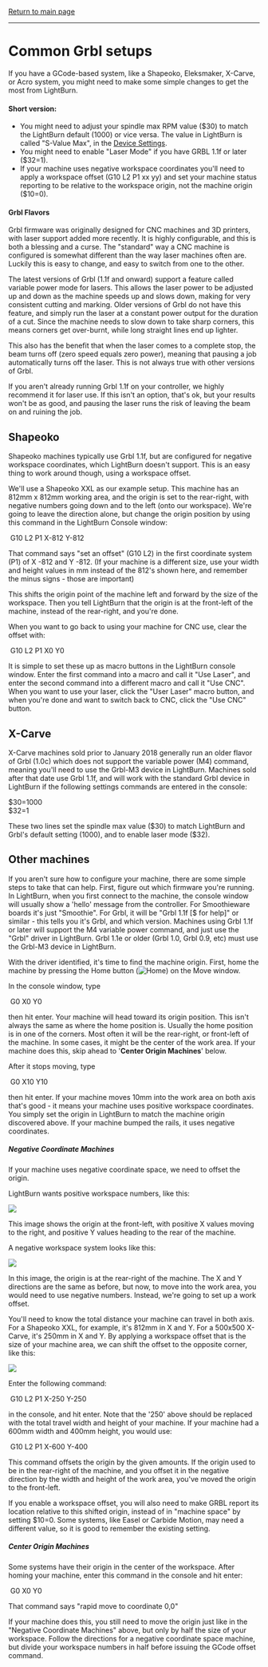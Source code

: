 [Return to main page](README.md)

----

# Common Grbl setups

If you have a GCode-based system, like a Shapeoko, Eleksmaker,  X-Carve, or Acro system, you might need to make some simple changes to get the most from LightBurn.

#### Short version:

- You might need to adjust your spindle max RPM value ($30) to match the LightBurn default (1000) or vice versa.  The value in LightBurn is called "S-Value Max", in the [Device Settings](DeviceSettings.md#s-value-max).
- You might need to enable "Laser Mode" if you have GRBL 1.1f or later (\$32=1).
- If your machine uses negative workspace coordinates you'll need to apply a workspace offset (G10 L2 P1 xx yy) and set your machine status reporting to be relative to the workspace origin, not the machine origin (\$10=0).



#### Grbl Flavors

Grbl firmware was originally designed for CNC machines and 3D printers, with laser support added more recently.  It is highly configurable, and this is both a blessing and a curse. The "standard" way a CNC machine is configured is somewhat different than the way laser machines often are.  Luckily this is easy to change, and easy to switch from one to the other.

The latest versions of Grbl (1.1f and onward) support a feature called variable power mode for lasers. This allows the laser power to be adjusted up and down as the machine speeds up and slows down, making for very consistent cutting and marking. Older versions of Grbl do not have this feature, and simply run the laser at a constant power output for the duration of a cut.  Since the machine needs to slow down to take sharp corners, this means corners get over-burnt, while long straight lines end up lighter.

This also has the benefit that when the laser comes to a complete stop, the beam turns off (zero speed equals zero power), meaning that pausing a job automatically turns off the laser. This is not always true with other versions of Grbl.

If you aren't already running Grbl 1.1f on your controller, we highly recommend it for laser use.  If this isn't an option, that's ok, but your results won't be as good, and pausing the laser runs the risk of leaving the beam on and ruining the job.



## Shapeoko

Shapeoko machines typically use Grbl 1.1f, but are configured for negative workspace coordinates, which LightBurn doesn't support.  This is an easy thing to work around though, using a workspace offset.

We'll use a Shapeoko XXL as our example setup.  This machine has an 812mm x 812mm working area, and the origin is set to the rear-right, with negative numbers going down and to the left (onto our workspace). We're going to leave the direction alone, but change the origin position by using this command in the LightBurn Console window:

​	G10 L2 P1 X-812 Y-812

That command says "set an offset" (G10 L2) in the first coordinate system (P1) of X -812 and Y -812.  (If your machine is a different size, use your width and height values in mm instead of the 812's shown here, and remember the minus signs - those are important)

This shifts the origin point of the machine left and forward by the size of the workspace. Then you tell LightBurn that the origin is at the front-left of the machine, instead of the rear-right, and you're done.

When you want to go back to using your machine for CNC use, clear the offset with:

​	G10 L2 P1 X0 Y0

It is simple to set these up as macro buttons in the LightBurn console window.  Enter the first command into a macro and call it "Use Laser", and enter the second command into a different macro and call it "Use CNC".  When you want to use your laser, click the "User Laser" macro button, and when you're done and want to switch back to CNC, click the "Use CNC" button.



## X-Carve

X-Carve machines sold prior to January 2018 generally run an older flavor of Grbl (1.0c) which does not support the variable power (M4) command, meaning you'll need to use the Grbl-M3 device in LightBurn.  Machines sold after that date use Grbl 1.1f, and will work with the standard Grbl device in LightBurn if the following settings commands are entered in the console:

$30=1000<br>
$32=1

These two lines set the spindle max value (\$30) to match LightBurn and Grbl's default setting (1000), and to enable laser mode (\$32).



## Other machines

If you aren't sure how to configure your machine, there are some simple steps to take that can help. First, figure out which firmware you're running. In LightBurn, when you first connect to the machine, the console window will usually show a 'hello' message from the controller.  For Smoothieware boards it's just "Smoothie".  For Grbl, it will be "Grbl 1.1f [$ for help]" or similar - this tells you it's Grbl, and which version. Machines using Grbl 1.1f or later will support the M4 variable power command, and just use the "Grbl" driver in LightBurn.  Grbl 1.1e or older (Grbl 1.0, Grbl 0.9, etc) must use the Grbl-M3 device in LightBurn.

With the driver identified, it's time to find the machine origin. First, home the machine by pressing the Home button (![Home](img/home.png)) on the Move window.

In the console window, type

​	G0 X0 Y0

then hit enter.  Your machine will head toward its origin position. This isn't always the same as where the home position is. Usually the home position is in one of the corners. Most often it will be the rear-right, or front-left of the machine. In some cases, it might be the center of the work area. If your machine does this, skip ahead to '**Center Origin Machines**' below.

After it stops moving, type

​	G0 X10 Y10

then hit enter. If your machine moves 10mm into the work area on both axis that's good - it means your machine uses positive workspace coordinates. You simply set the origin in LightBurn to match the machine origin discovered above.  If your machine bumped the rails, it uses negative coordinates.

##### Negative Coordinate Machines

If your machine uses negative coordinate space, we need to offset the origin.

LightBurn wants positive workspace numbers, like this:

![](img/PositiveWorkspace.png)

This image shows the origin at the front-left, with positive X values moving to the right, and positive Y values heading to the rear of the machine.

A negative workspace system looks like this:

![](img/NegativeWorkspace.png)

In this image, the origin is at the rear-right of the machine.  The X and Y directions are the same as before, but now, to move into the work area, you would need to use negative numbers.  Instead, we're going to set up a work offset.

You'll need to know the total distance your machine can travel in both axis.  For a Shapeoko XXL, for example, it's 812mm in X and Y. For a 500x500 X-Carve, it's 250mm in X and Y.  By applying a workspace offset that is the size of your machine area, we can shift the offset to the opposite corner, like this:

![](img/WorkspaceOffset.png)

Enter the following command:

​	G10 L2 P1 X-250 Y-250

in the console, and hit enter. Note that the '250' above should be replaced with the total travel width and height of your machine.  If your machine had a 600mm width and 400mm height, you would use:

​	G10 L2 P1 X-600 Y-400

This command offsets the origin by the given amounts. If the origin used to be in the rear-right of the machine, and you offset it in the negative direction by the width and height of the work area, you've moved the origin to the front-left.

If you enable a workspace offset, you will also need to make GRBL report its location relative to this shifted origin, instead of in "machine space" by setting $10=0.  Some systems, like Easel or Carbide Motion, may need a different value, so it is good to remember the existing setting.



##### Center Origin Machines

Some systems have their origin in the center of the workspace. After homing your machine, enter this command in the console and hit enter:

​	G0 X0 Y0

That command says "rapid move to coordinate 0,0"

If your machine does this, you still need to move the origin just like in the "Negative Coordinate Machines" above, but only by half the size of your workspace. Follow the directions for a negative coordinate space machine, but divide your workspace numbers in half before issuing the GCode offset command.

